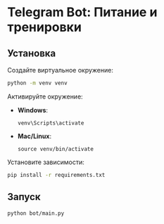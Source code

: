 # Telegram Bot: Питание и тренировки

## Установка

Создайте виртуальное окружение:

```bash
python -m venv venv
```

Активируйте окружение:

- **Windows**:
  ```
  venv\Scripts\activate
  ```

- **Mac/Linux**:
  ```
  source venv/bin/activate
  ```

Установите зависимости:

```bash
pip install -r requirements.txt
```

## Запуск

```bash
python bot/main.py
```
